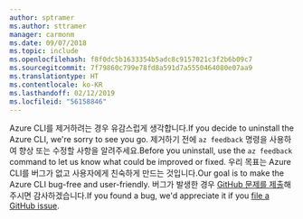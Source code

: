 ```yaml
---
author: sptramer
ms.author: sttramer
manager: carmonm
ms.date: 09/07/2018
ms.topic: include
ms.openlocfilehash: f8f0dc5b1633354b5adc8c9157021c3f2b6b09c7
ms.sourcegitcommit: 7f79860c799e78fd8a591d7a5550464080e07aa9
ms.translationtype: HT
ms.contentlocale: ko-KR
ms.lasthandoff: 02/12/2019
ms.locfileid: "56158846"
---
```

<span data-ttu-id="e1af1-101">Azure CLI를 제거하려는 경우 유감스럽게 생각합니다.</span><span class="sxs-lookup"><span data-stu-id="e1af1-101">If you decide to uninstall the Azure CLI, we're sorry to see you go.</span></span> <span data-ttu-id="e1af1-102">제거하기 전에 `az feedback` 명령을 사용하여 향상 또는 수정할 사항을 알려주세요.</span><span class="sxs-lookup"><span data-stu-id="e1af1-102">Before you uninstall, use the `az feedback` command to let us know what could be improved or fixed.</span></span> <span data-ttu-id="e1af1-103">우리 목표는 Azure CLI를 버그가 없고 사용자에게 친숙하게 만드는 것입니다.</span><span class="sxs-lookup"><span data-stu-id="e1af1-103">Our goal is to make the Azure CLI bug-free and user-friendly.</span></span> <span data-ttu-id="e1af1-104">버그가 발생한 경우 [GitHub 문제를 제출](https://github.com/Azure/azure-cli/issues)해주시면 감사하겠습니다.</span><span class="sxs-lookup"><span data-stu-id="e1af1-104">If you found a bug, we'd appreciate it if you [file a GitHub issue](https://github.com/Azure/azure-cli/issues).</span></span>
